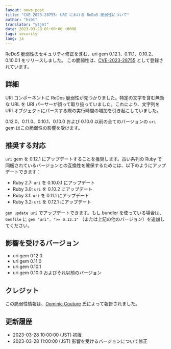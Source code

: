 ```yaml
---
layout: news_post
title: "CVE-2023-28755: URI における ReDoS 脆弱性について"
author: "hsbt"
translator: "ytjmt"
date: 2023-03-28 01:00:00 +0000
tags: security
lang: ja
---
```


ReDoS 脆弱性のセキュリティ修正を含む、uri gem 0.12.1、0.11.1、0.10.2、0.10.0.1 をリリースしました。
この脆弱性は、[CVE-2023-28755](https://www.cve.org/CVERecord?id=CVE-2023-28755) として登録されています。

## 詳細

URI コンポーネントに ReDos 脆弱性が見つかりました。特定の文字を含む無効な URL を URI パーサーが誤って取り扱っていました。これにより、文字列を URI オブジェクトにパースする際の実行時間の増加を引き起こしていました。

0.12.0、0.11.0、0.10.1、0.10.0 および 0.10.0 以前の全てのバージョンの `uri` gem はこの脆弱性の影響を受けます。

## 推奨する対応

`uri` gem を 0.12.1 にアップデートすることを推奨します。古い系列の Ruby で同梱されているバージョンとの互換性を確保するためには、以下のようにアップデートできます：

* Ruby 2.7: `uri` を 0.10.0.1 にアップデート
* Ruby 3.0: `uri` を 0.10.2 にアップデート
* Ruby 3.1: `uri` を 0.11.1 にアップデート
* Ruby 3.2: `uri` を 0.12.1 にアップデート

`gem update uri` でアップデートできます。もし bundler を使っている場合は、`Gemfile` に `gem "uri", ">= 0.12.1"` （または上記の他のバージョン）を追加してください。

## 影響を受けるバージョン

* uri gem 0.12.0
* uri gem 0.11.0
* uri gem 0.10.1
* uri gem 0.10.0 およびそれ以前のバージョン

## クレジット

この脆弱性情報は、[Dominic Couture](https://hackerone.com/dee-see?type=user) 氏によって報告されました。

## 更新履歴

* 2023-03-28 10:00:00 (JST) 初版
* 2023-03-28 11:00:00 (JST) 影響を受けるバージョンについて修正
